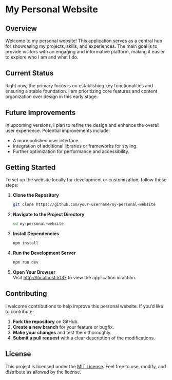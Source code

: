 # My Personal Website

## Overview
Welcome to my personal website! This application serves as a central hub for showcasing my projects, skills, and experiences. The main goal is to provide visitors with an engaging and informative platform, making it easier to explore who I am and what I do.

## Current Status
Right now, the primary focus is on establishing key functionalities and ensuring a stable foundation. I am prioritizing core features and content organization over design in this early stage.

## Future Improvements
In upcoming versions, I plan to refine the design and enhance the overall user experience. Potential improvements include:
- A more polished user interface.
- Integration of additional libraries or frameworks for styling.
- Further optimization for performance and accessibility.

## Getting Started
To set up the website locally for development or customization, follow these steps:

1. **Clone the Repository**  
   ```bash
   git clone https://github.com/your-username/my-personal-website
   ```

2. **Navigate to the Project Directory**  
   ```bash
   cd my-personal-website
   ```

3. **Install Dependencies**  
   ```bash
   npm install
   ```

4. **Run the Development Server**  
   ```bash
   npm run dev
   ```

5. **Open Your Browser**  
   Visit [http://localhost:5137](http://localhost:5137) to view the application in action.

## Contributing
I welcome contributions to help improve this personal website. If you’d like to contribute:

1. **Fork the repository** on GitHub.
2. **Create a new branch** for your feature or bugfix.
3. **Make your changes** and test them thoroughly.
4. **Submit a pull request** with a clear description of the modifications.

## License
This project is licensed under the [MIT License](LICENSE). Feel free to use, modify, and distribute as allowed by the license.
```
